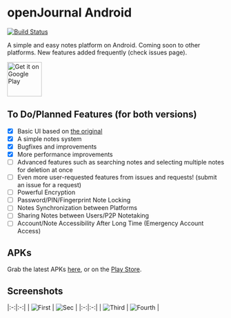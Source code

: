 # openJournal Android
[![Build Status](https://travis-ci.org/openssf/open-journal-android.svg?branch=master)](https://travis-ci.org/openssf/open-journal-android)

A simple and easy notes platform on Android. Coming soon to other platforms. New features added frequently (check issues page).

<a href='https://play.google.com/store/apps/details?id=org.openssf.openjournal'><img alt='Get it on Google Play' src='https://play.google.com/intl/en_us/badges/images/generic/en_badge_web_generic.png' height='80px'/></a>
## To Do/Planned Features (for both versions)
- [x] Basic UI based on [the original](https://github.com/openssf/open-journal)
- [x] A simple notes system
- [x] Bugfixes and improvements
- [x] More performance improvements
- [ ] Advanced features such as searching notes and selecting multiple notes for deletion at once
- [ ] Even more user-requested features from issues and requests! (submit an issue for a request)
- [ ] Powerful Encryption
- [ ] Password/PIN/Fingerprint Note Locking
- [ ] Notes Synchronization between Platforms
- [ ] Sharing Notes between Users/P2P Notetaking
- [ ] Account/Note Accessibility After Long Time (Emergency Account Access)
## APKs
Grab the latest APKs [here](https://github.com/zanedb/open-journal-android/releases), or on the [Play Store](https://play.google.com/store/apps/details?id=org.openssf.openjournal).
## Screenshots

|:-:|:-:|
| ![First](https://www.dropbox.com/s/4uqbraft7y9bruv/screenshot-1-edited.png?dl=1) | ![Sec](https://www.dropbox.com/s/11at7hqc21fcbsn/screenshot-2-edited.png?dl=1) |
|:-:|:-:|
| ![Third](https://www.dropbox.com/s/vrxq5fnvcbai0kt/screenshot-3-edited.png?dl=1) | ![Fourth](https://www.dropbox.com/s/xu5w37tkrwz93dm/screenshot-4-edited.png?dl=1) |
